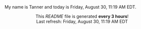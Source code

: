 My name is Tanner and today is Friday, August 30, 11:19 AM EDT.

<p align="center">This <i>README</i> file is generated <b>every 3 hours</b>!</br>Last refresh: Friday, August 30, 11:19 AM EDT<br /></p>
